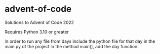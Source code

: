# advent-of-code
Solutions to Advent of Code 2022

Requires Python 3.10 or greater

In order to run any file from days include the python file for that day in the main.py of the project
In the method main(), add the day function.
